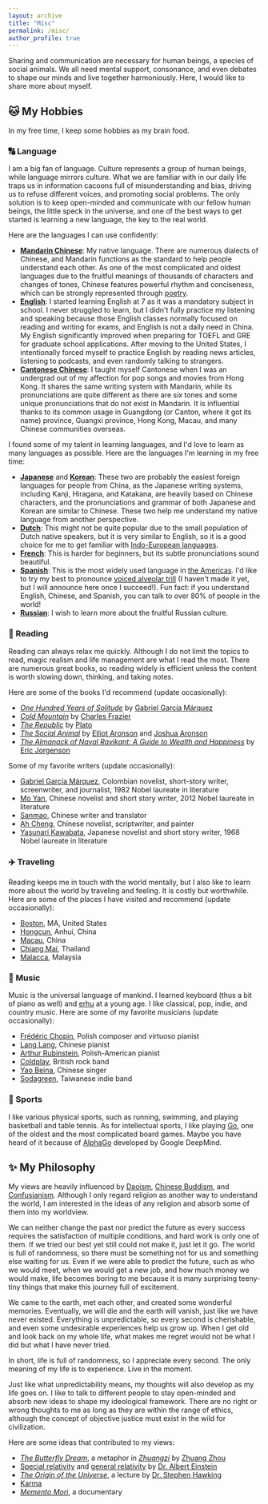 ```yaml
---
layout: archive
title: "Misc"
permalink: /misc/
author_profile: true
---
```

Sharing and communication are necessary for human beings, a species of social animals. We all need mental support, consonance, and even debates to shape our minds and live together harmoniously. Here, I would like to share more about myself.


## 🐱 My Hobbies ##
In my free time, I keep some hobbies as my brain food.  


### 🔠 Language ###
I am a big fan of language. Culture represents a group of human beings, while language mirrors culture. What we are familiar with in our daily life traps us in information cacoons full of misunderstanding and bias, driving us to refuse different voices, and promoting social problems. The only solution is to keep open-minded and communicate with our fellow human beings, the little speck in the universe, and one of the best ways to get started is learning a new language, the key to the real world. 

Here are the languages I can use confidently:
* [**Mandarin Chinese**](https://www.britannica.com/topic/Mandarin-language): My native language. There are numerous dialects of Chinese, and Mandarin functions as the standard to help people understand each other. As one of the most complicated and oldest languages due to the fruitful meanings of thousands of characters and changes of tones, Chinese features powerful rhythm and conciseness, which can be strongly represented through [poetry](https://en.wikipedia.org/wiki/Chinese_poetry).
* [**English**](https://en.wikipedia.org/wiki/English_language): I started learning English at 7 as it was a mandatory subject in school. I never struggled to learn, but I didn't fully practice my listening and speaking because those English classes normally focused on reading and writing for exams, and English is not a daily need in China. My English significantly improved when preparing for TOEFL and GRE for graduate school applications. After moving to the United States, I intentionally forced myself to practice English by reading news articles, listening to podcasts, and even randomly talking to strangers. 
* [**Cantonese Chinese**](https://www.britannica.com/topic/Cantonese-language): I taught myself Cantonese when I was an undergrad out of my affection for pop songs and movies from Hong Kong. It shares the same writing system with Mandarin, while its pronunciations are quite different as there are six tones and some unique pronunciations that do not exist in Mandarin. It is influential thanks to its common usage in Guangdong (or Canton, where it got its name) province, Guangxi province, Hong Kong, Macau, and many Chinese communities overseas. 

I found some of my talent in learning languages, and I'd love to learn as many languages as possible. Here are the languages I'm learning in my free time:
* [**Japanese**](https://en.wikipedia.org/wiki/Japanese_language) and [**Korean**](https://en.wikipedia.org/wiki/Korean_language): These two are probably the easiest foreign languages for people from China, as the Japanese writing systems, including Kanji, Hiragana, and Katakana, are heavily based on Chinese characters, and the pronunciations and grammar of both Japanese and Korean are similar to Chinese. These two help me understand my native language from another perspective.
* [**Dutch**](https://simple.wikipedia.org/wiki/Dutch_language): This might not be quite popular due to the small population of Dutch native speakers, but it is very similar to English, so it is a good choice for me to get familiar with [Indo-European languages](https://en.wikipedia.org/wiki/Indo-European_languages). 
* [**French**](https://simple.wikipedia.org/wiki/French_language): This is harder for beginners, but its subtle pronunciations sound beautiful. 
* [**Spanish**](https://simple.wikipedia.org/wiki/Spanish_language): This is the most widely used language in [the Americas](https://simple.wikipedia.org/wiki/Americas). I'd like to try my best to pronounce [voiced alveolar trill](https://simple.wikipedia.org/wiki/Voiced_alveolar_trill) (I haven't made it yet, but I will announce here once I succeed!). Fun fact: if you understand English, Chinese, and Spanish, you can talk to over 80% of people in the world!
* [**Russian**](https://simple.wikipedia.org/wiki/Russian_language): I wish to learn more about the fruitful Russian culture. 


### 📖 Reading ###
Reading can always relax me quickly. Although I do not limit the topics to read, magic realism and life management are what I read the most. There are numerous great books, so reading widely is efficient unless the content is worth slowing down, thinking, and taking notes. 

Here are some of the books I'd recommend (update occasionally):
* [_One Hundred Years of Solitude_](https://www.goodreads.com/book/show/320.One_Hundred_Years_of_Solitude?from_search=true&from_srp=true&qid=njmy3UEmg2&rank=1) by [Gabriel García Márquez](https://www.nobelprize.org/prizes/literature/1982/marquez/biographical/)
* [_Cold Mountain_](https://www.goodreads.com/book/show/10920.Cold_Mountain?from_search=true&from_srp=true&qid=q16uoIKTIQ&rank=1) by [Charles Frazier](https://en.wikipedia.org/wiki/Charles_Frazier)
* [_The Republic_](https://www.goodreads.com/book/show/30289.The_Republic?from_search=true&from_srp=true&qid=FpvdVLP8mT&rank=1) by [Plato](https://plato.stanford.edu/entries/plato/)
* [_The Social Animal_](https://www.goodreads.com/book/show/203968.The_Social_Animal?from_search=true&from_srp=true&qid=srp5Mnnwmq&rank=2) by [Elliot Aronson](https://aronson.socialpsychology.org/) and [Joshua Aronson](https://steinhardt.nyu.edu/people/joshua-aronson)
* [_The Almanack of Naval Ravikant: A Guide to Wealth and Happiness_](https://www.navalmanack.com/) by [Eric Jorgenson](https://www.goodreads.com/author/show/4029970.Eric_Jorgenson)

Some of my favorite writers (update occasionally):
* [Gabriel García Márquez](https://www.nobelprize.org/prizes/literature/1982/marquez/biographical/), Colombian novelist, short-story writer, screenwriter, and journalist, 1982 Nobel laureate in literature
* [Mo Yan](https://www.nobelprize.org/prizes/literature/2012/yan/facts/), Chinese novelist and short story writer, 2012 Nobel laureate in literature
* [Sanmao]([https://en.wikipedia.org/wiki/Sanmao_(writer)](https://www.chopsueyclub.com/blogs/blog/san-mao)), Chinese writer and translator
* [Ah Cheng](https://www.ndbooks.com/author/ah-cheng/), Chinese novelist, scriptwriter, and painter
* [Yasunari Kawabata](https://www.nobelprize.org/prizes/literature/1968/kawabata/biographical/), Japanese novelist and short story writer, 1968 Nobel laureate in literature


### ✈️ Traveling ###
Reading keeps me in touch with the world mentally, but I also like to learn more about the world by traveling and feeling. It is costly but worthwhile. 
Here are some of the places I have visited and recommend (update occasionally):
* [Boston](https://www.meetboston.com/), MA, United States
* [Hongcun](https://whc.unesco.org/en/list/1002/), Anhui, China
* [Macau](https://www.macaotourism.gov.mo/en/), China
* [Chiang Mai](https://en.wikipedia.org/wiki/Chiang_Mai), Thailand
* [Malacca](https://www.melaka-tourism.com/), Malaysia


### 🎵 Music ###
Music is the universal language of mankind. I learned keyboard (thus a bit of piano as well) and [erhu](https://en.wikipedia.org/wiki/Erhu) at a young age. I like classical, pop, indie, and country music. Here are some of my favorite musicians (update occasionally):
* [Frédéric Chopin](https://www.youtube.com/@chopininstitute), Polish composer and virtuoso pianist
* [Lang Lang](https://www.youtube.com/watch?v=j0tK9F_6g2w), Chinese pianist
* [Arthur Rubinstein](https://www.youtube.com/watch?v=ttLRonyyMak), Polish-American pianist
* [Coldplay](https://www.youtube.com/watch?v=j82L3pLjb_0), British rock band
* [Yao Beina](https://www.youtube.com/watch?v=h8MjP2t1zXw), Chinese singer
* [Sodagreen](https://www.youtube.com/watch?v=cuEja-aL1Uk), Taiwanese indie band



### 🏃 Sports ###
I like various physical sports, such as running, swimming, and playing basketball and table tennis. As for intellectual sports, I like playing [Go](https://www.britannica.com/topic/go-game), one of the oldest and the most complicated board games. Maybe you have heard of it because of [AlphaGo](https://www.deepmind.com/research/highlighted-research/alphago) developed by Google DeepMind.  



## ✨ My Philosophy ##
My views are heavily influenced by [Daoism](https://plato.stanford.edu/entries/daoism/), [Chinese Buddism](https://www.pewresearch.org/short-reads/2023/09/21/6-facts-about-buddhism-in-china/), and [Confusianism](https://www.britannica.com/topic/Confucianism). Although I only regard religion as another way to understand the world, I am interested in the ideas of any religion and absorb some of them into my worldview.

We can neither change the past nor predict the future as every success requires the satisfaction of multiple conditions, and hard work is only one of them. If we tried our best yet still could not make it, just let it go. The world is full of randomness, so there must be something not for us and something else waiting for us. Even if we were able to predict the future, such as who we would meet, when we would get a new job, and how much money we would make, life becomes boring to me because it is many surprising teeny-tiny things that make this journey full of excitement. 

We came to the earth, met each other, and created some wonderful memories. Eventually, we will die and the earth will vanish, just like we have never existed. Everything is unpredictable, so every second is cherishable, and even some undesirable experiences help us grow up. When I get old and look back on my whole life, what makes me regret would not be what I did but what I have never tried. 

In short, life is full of randomness, so I appreciate every second. The only meaning of my life is to experience. Live in the moment.

Just like what unpredictability means, my thoughts will also develop as my life goes on. I like to talk to different people to stay open-minded and absorb new ideas to shape my ideological framework. There are no right or wrong thoughts to me as long as they are within the range of ethics, although the concept of objective justice must exist in the wild for civilization. 

Here are some ideas that contributed to my views:
* [_The Butterfly Dream_](https://en.wikipedia.org/wiki/Zhuangzi_(book)#%22The_Butterfly_Dream%22), a metaphor in [_Zhuangzi_](https://en.wikipedia.org/wiki/Zhuangzi_(book)) by [Zhuang Zhou](https://www.britannica.com/biography/Zhuangzi)
* [Special relativity](https://en.wikipedia.org/wiki/Special_relativity) and [general relativity](https://en.wikipedia.org/wiki/General_relativity) by [Dr. Albert Einstein](https://www.nobelprize.org/prizes/physics/1921/einstein/biographical/)
* [_The Origin of the Universe_](https://www.hawking.org.uk/in-words/lectures/the-origin-of-the-universe), a lecture by [Dr. Stephen Hawking](https://www.hawking.org.uk/biography)
* [Karma](https://en.wikipedia.org/wiki/Karma)
* [_Memento Mori_](https://www.imdb.com/title/tt6181962/), a documentary
